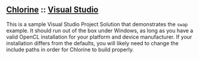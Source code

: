 ## [Chlorine](https://github.com/Polytonic/) :: [Visual Studio](https://github.com/Polytonic/Chlorine/tree/master/examples/msvc)

This is a sample Visual Studio Project Solution that demonstrates the `swap` example. It should run out of the box under Windows, as long as you have a valid OpenCL installation for your platform and device manufacturer. If your installation differs from the defaults, you will likely need to change the include paths in order for Chlorine to build properly.
